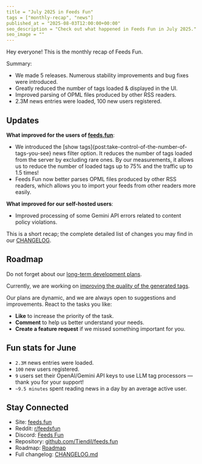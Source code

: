 ```yaml
---
title = "July 2025 in Feeds Fun"
tags = ["monthly-recap", "news"]
published_at = "2025-08-03T12:00:00+00:00"
seo_description = "Check out what happened in Feeds Fun in July 2025."
seo_image = ""
---
```


Hey everyone! This is the monthly recap of Feeds Fun.

Summary:

- We made 5 releases. Numerous stability improvements and bug fixes were introduced.
- Greatly reduced the number of tags loaded & displayed in the UI.
- Improved parsing of OPML files produced by other RSS readers.
- 2.3M news entries were loaded, 100 new users registered.

<!-- more -->

## Updates

**What improved for the users of [feeds.fun](https://feeds.fun)**:

- We introduced the [show tags]{post:take-control-of-the-number-of-tags-you-see} news filter option. It reduces the number of tags loaded from the server by excluding rare ones. By our measurements, it allows us to reduce the number of loaded tags up to 75% and the traffic up to 1.5 times!
- Feeds Fun now better parses OPML files produced by other RSS readers, which allows you to import your feeds from other readers more easily.

**What improved for our self-hosted users**:

- Improved processing of some Gemini API errors related to content policy violations.

This is a short recap; the complete detailed list of changes you may find in our [CHANGELOG](https://github.com/Tiendil/feeds.fun/blob/main/CHANGELOG.md).

## Roadmap

Do not forget about our [long-term development plans](https://github.com/users/Tiendil/projects/1/views/1?pane=info).

Currently, we are working on [improving the quality of the generated tags](https://github.com/Tiendil/feeds.fun/issues/56).

Our plans are dynamic, and we are always open to suggestions and improvements. React to the tasks you like:

- **Like** to increase the priority of the task.
- **Comment** to help us better understand your needs.
- **Create a feature request** if we missed something important for you.

## Fun stats for June

- `2.3M` news entries were loaded.
- `100` new users registered.
- `9` users set their OpenAI/Gemini API keys to use LLM tag processors — thank you for your support!
- `~9.5 minutes` spent reading news in a day by an average active user.

## Stay Connected

- Site: [feeds.fun](https://feeds.fun/)
- Reddit: [r/feedsfun](https://www.reddit.com/r/feedsfun/)
- Discord: [Feeds Fun](https://discord.com/invite/C5RVusHQXy)
- Repository: [github.com/Tiendil/feeds.fun](https://github.com/Tiendil/feeds.fun)
- Roadmap: [Roadmap](https://github.com/users/Tiendil/projects/1/views/1?pane=info)
- Full changelog: [CHANGELOG.md](https://github.com/Tiendil/feeds.fun/blob/main/CHANGELOG.md)
